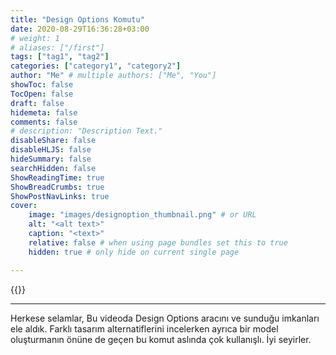 ```yaml
---
title: "Design Options Komutu"
date: 2020-08-29T16:36:28+03:00
# weight: 1
# aliases: ["/first"]
tags: ["tag1", "tag2"]
categories: ["category1", "category2"]
author: "Me" # multiple authors: ["Me", "You"]
showToc: false
TocOpen: false
draft: false
hidemeta: false
comments: false
# description: "Description Text."
disableShare: false
disableHLJS: false
hideSummary: false
searchHidden: false
ShowReadingTime: true
ShowBreadCrumbs: true
ShowPostNavLinks: true
cover:
    image: "images/designoption_thumbnail.png" # or URL
    alt: "<alt text>"
    caption: "<text>"
    relative: false # when using page bundles set this to true
    hidden: true # only hide on current single page

---
```

{{<youtube fe5Dtz0zga8>}}

---

Herkese selamlar,
Bu videoda Design Options aracını ve sunduğu imkanları ele aldık. Farklı tasarım alternatiflerini incelerken ayrıca bir model oluşturmanın önüne de geçen bu komut aslında çok kullanışlı. İyi seyirler.